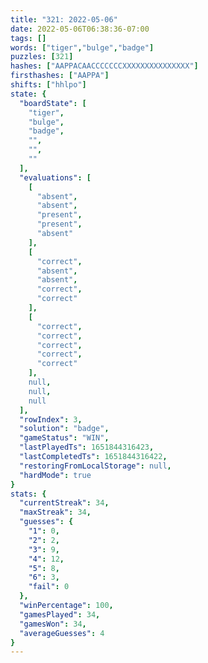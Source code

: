 ```yaml
---
title: "321: 2022-05-06"
date: 2022-05-06T06:38:36-07:00
tags: []
words: ["tiger","bulge","badge"]
puzzles: [321]
hashes: ["AAPPACAACCCCCCCXXXXXXXXXXXXXXX"]
firsthashes: ["AAPPA"]
shifts: ["hhlpo"]
state: {
  "boardState": [
    "tiger",
    "bulge",
    "badge",
    "",
    "",
    ""
  ],
  "evaluations": [
    [
      "absent",
      "absent",
      "present",
      "present",
      "absent"
    ],
    [
      "correct",
      "absent",
      "absent",
      "correct",
      "correct"
    ],
    [
      "correct",
      "correct",
      "correct",
      "correct",
      "correct"
    ],
    null,
    null,
    null
  ],
  "rowIndex": 3,
  "solution": "badge",
  "gameStatus": "WIN",
  "lastPlayedTs": 1651844316423,
  "lastCompletedTs": 1651844316422,
  "restoringFromLocalStorage": null,
  "hardMode": true
}
stats: {
  "currentStreak": 34,
  "maxStreak": 34,
  "guesses": {
    "1": 0,
    "2": 2,
    "3": 9,
    "4": 12,
    "5": 8,
    "6": 3,
    "fail": 0
  },
  "winPercentage": 100,
  "gamesPlayed": 34,
  "gamesWon": 34,
  "averageGuesses": 4
}
---
```


<!-- more -->
